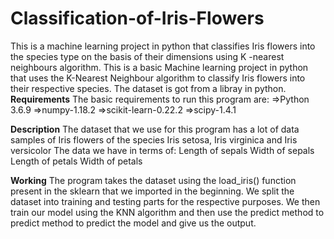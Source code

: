 # Classification-of-Iris-Flowers
This is a machine learning project in python that classifies Iris flowers into the species type on the basis of their dimensions using K -nearest neighbours algorithm.
This is a basic Machine learning project in python that uses the K-Nearest Neighbour algorithm to classify Iris flowers into their respective species.
The dataset is got from a libray in python.
**Requirements**
The basic requirements to run this program are:
=>Python 3.6.9
=>numpy-1.18.2
=>scikit-learn-0.22.2
=>scipy-1.4.1

**Description**
The dataset that we use for this program has a lot of data  samples of Iris flowers of the species Iris setosa, Iris virginica and Iris versicolor
The data we have in terms of:
Length of sepals
Width of sepals
Length of petals
Width of petals

**Working**
The program takes the dataset using the load_iris() function present in the sklearn that we imported in the beginning.
We split the dataset into training and testing parts for the respective purposes.
We then train our model using the KNN algorithm and then use the predict method to predict method to predict the model and give us the output.
